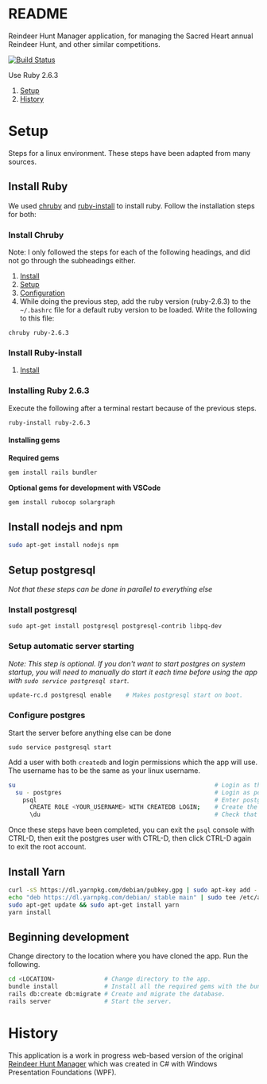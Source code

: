 # README
Reindeer Hunt Manager application, for managing the Sacred Heart annual Reindeer Hunt, and other similar competitions.

[![Build Status](https://travis-ci.com/KyleRAnderson/Reindeer-Hunt-Manager.svg?branch=master)](https://travis-ci.com/KyleRAnderson/Reindeer-Hunt-Manager)

Use Ruby 2.6.3

1. [Setup](#Setup)
1. [History](#History)

# Setup
Steps for a linux environment. These steps have been adapted from many sources.

## Install Ruby
We used [chruby](https://github.com/postmodern/chruby) and [ruby-install](https://github.com/postmodern/ruby-install) to install ruby.
Follow the installation steps for both:
### Install Chruby
Note: I only followed the steps for each of the following headings, and did not go through the subheadings either.
1. [Install](https://github.com/postmodern/chruby/blob/master/README.md#install)
1. [Setup](https://github.com/postmodern/chruby/blob/master/README.md#setupsh)
1. [Configuration](https://github.com/postmodern/chruby/blob/master/README.md#Configuration)
1. While doing the previous step, add the ruby version (ruby-2.6.3) to the `~/.bashrc` file for a default ruby version to be loaded. Write the following to this file:
```
chruby ruby-2.6.3
```

### Install Ruby-install
1. [Install](https://github.com/postmodern/ruby-install/blob/master/README.md#install)

### Installing Ruby 2.6.3
Execute the following after a terminal restart because of the previous steps.
```
ruby-install ruby-2.6.3
```

#### Installing gems
**Required gems**
```bash
gem install rails bundler
```
**Optional gems for development with VSCode**
```bash
gem install rubocop solargraph
```

## Install nodejs and npm
```bash
sudo apt-get install nodejs npm
```

## Setup postgresql 
*Not that these steps can be done in parallel to everything else*

### Install postgresql
```
sudo apt-get install postgresql postgresql-contrib libpq-dev
```

### Setup automatic server starting
*Note: This step is optional. If you don't want to start postgres on system startup, you will need to manually do start it each time before using the app with `sudo service postgresql start`.*

```bash
update-rc.d postgresql enable    # Makes postgresql start on boot.
```

### Configure postgres
Start the server before anything else can be done
```
sudo service postgresql start
```
Add a user with both `createdb` and login permissions which the app will use. The username has to be the same as your linux username.
```bash
su                                                        # Login as the root user. If you need to change your password, run `sudo passwd root`.
  su - postgres                                           # Login as postgres 
    psql                                                  # Enter postgresql console
      CREATE ROLE <YOUR_USERNAME> WITH CREATEDB LOGIN;    # Create the role and give it permission to create databases and login.
      \du                                                 # Check that your user role is setup correctly. There should be a listing for your role name with createdb permission.
```
Once these steps have been completed, you can exit the `psql` console with CTRL-D, then exit the postgres user with CTRL-D, then click CTRL-D again to exit the root account.

## Install Yarn
```bash
curl -sS https://dl.yarnpkg.com/debian/pubkey.gpg | sudo apt-key add -
echo "deb https://dl.yarnpkg.com/debian/ stable main" | sudo tee /etc/apt/sources.list.d/yarn.list
sudo apt-get update && sudo apt-get install yarn
yarn install
```

## Beginning development
Change directory to the location where you have cloned the app. Run the following.
```bash
cd <LOCATION>              # Change directory to the app.
bundle install             # Install all the required gems with the bundler.
rails db:create db:migrate # Create and migrate the database.
rails server               # Start the server.
```


# History
This application is a work in progress web-based version of the original [Reindeer Hunt Manager](https://gitlab.com/kyle_anderson/Reindeer-Hunter) which was created in C# with Windows Presentation Foundations (WPF).
